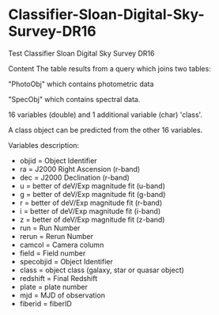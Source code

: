 # Classifier-Sloan-Digital-Sky-Survey-DR16
Test Classifier Sloan Digital Sky Survey DR16

Content
The table results from a query which joins two tables:

"PhotoObj" which contains photometric data

"SpecObj" which contains spectral data.

16 variables (double) and 1 additional variable (char) 'class'.

A class object can be predicted from the other 16 variables.

Variables description:
  - objid = Object Identifier
  - ra = J2000 Right Ascension (r-band)
  - dec = J2000 Declination (r-band)
  - u = better of deV/Exp magnitude fit (u-band)
  - g = better of deV/Exp magnitude fit (g-band)
  - r = better of deV/Exp magnitude fit (r-band)
  - i = better of deV/Exp magnitude fit (i-band)
  - z = better of deV/Exp magnitude fit (z-band)
  - run = Run Number
  - rerun = Rerun Number
  - camcol = Camera column
  - field = Field number
  - specobjid = Object Identifier
  - class = object class (galaxy, star or quasar object)
  - redshift = Final Redshift
  - plate = plate number
  - mjd = MJD of observation
  - fiberid = fiberID
